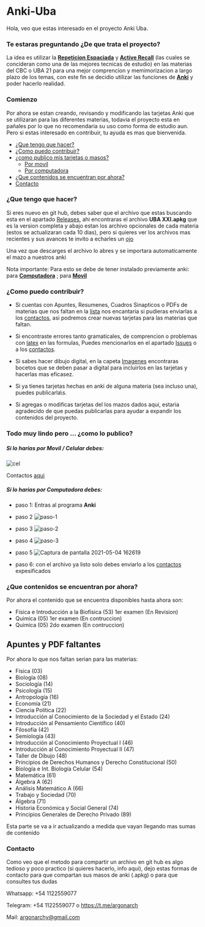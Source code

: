 # Anki-Uba
Hola, veo que estas interesado en el proyecto Anki Uba.

### Te estaras preguntando ¿De que trata el proyecto?

La idea es utilizar la [**Repeticion Espaciada**](https://www.youtube.com/watch?v=NwzgKymtH3Q) y [**Active Recall**](https://www.youtube.com/watch?v=UzaA1_NQG8M) (las cuales se concideran como una de las mejores tecnicas de estudio) en las materias del CBC o UBA 21 para una mejor comprencion y memimorizacion a largo plazo de los temas, con este fin se decidio utilizar las funciones de [**Anki**](https://www.youtube.com/watch?v=WYapUQ5aONI) y poder hacerlo realidad.

### Comienzo

Por ahora se estan creando, revisando y modificando las tarjetas Anki que se utilizaran para las diferentes materias, todavia el proyecto esta en pañales por lo que no recomendaria su uso como forma de estudio aun. Pero si estas interesado en contribuir, tu ayuda es mas que bienvenida.

<!--ts-->
  * [¿Que tengo que hacer?](#que-tengo-que-hacer)
  * [¿Como puedo contribuir?](#como-puedo-contribuir)
   * [¿como publico mis tarjetas o masos?](#todo-muy-lindo-pero--como-lo-publico)
     * [Por movil](#si-lo-harias-por-movil--celular-debes)
     * [Por computadora](#si-lo-harias-por-computadora-debes)
  * [¿Que contenidos se encuentran por ahora?](#que-contenidos-se-encuentran-por-ahora)
  * [Contacto](#contacto)
<!--te-->
### ¿Que tengo que hacer?

Si eres nuevo en git hub, debes saber que el archivo que estas buscando esta en el apartado [Releases](https://github.com/argonarch/Anki-Uba/releases), ahi encontraras el archivo **UBA XXI.apkg** que es la version completa y abajo estan los archivo opcionales de cada materia (estos se actualizaran cada 10 dias), pero si quieres ver los archivos mas recientes y sus avances te invito a echarles un [ojo](https://github.com/argonarch/Anki-Uba/tree/main/Uba-21)

Una vez que descarges el archivo lo abres y se importara automaticamente el mazo a nuestros anki

Nota importante: Para esto se debe de tener instalado previamente anki: para [**Computadora**](https://apps.ankiweb.net/) ; para [**Movil**](https://play.google.com/store/apps/details?id=com.ichi2.anki)

### ¿Como puedo contribuir?

- Si cuentas con Apuntes, Resumenes, Cuadros Sinapticos o PDFs de materias que nos faltan en la [lista](#apuntes-y-pdf-faltantes) nos encantaria si pudieras enviarlas a los [contactos](#contacto), asi podremos crear nuevas tarjetas para las materias que faltan.

- Si encontraste errores tanto gramaticales, de comprencion o problemas con [latex](https://www.youtube.com/watch?v=n_EqBkHS4Mo) en las formulas, Puedes mencionarlos en el apartado [Issues](https://github.com/argonarch/Anki-Uba/issues/new) o a los [contactos](#contacto).

- Si sabes hacer dibujo digital, en la capeta [Imagenes]() encontraras bocetos que se deben pasar a digital para incluirlos en las tarjetas y hacerlas mas eficasez.

- Si ya tienes tarjetas hechas en anki de alguna materia (sea incluso una),  puedes publicarla\s.

- Si agregas o modificas tarjetas del los mazos dados aqui, estaria agradecido de que puedas publicarlas para ayudar a expandir los contenidos del proyecto.

### Todo muy lindo pero ... ¿como lo publico?

##### Si lo harias por **Movil / Celular** debes:

![cel](https://user-images.githubusercontent.com/51279889/117090652-4e150280-ad2f-11eb-9c42-8f92f87f3c9e.jpg)

Contactos [aqui](#contacto)

##### Si lo harias por **Computadora** debes:

- paso 1: Entras al programa **Anki**
- paso 2
![paso-1](https://user-images.githubusercontent.com/51279889/116948332-7a5c5080-ac55-11eb-855f-86b2d2139bbb.jpg)
- paso 3
![paso-2](https://user-images.githubusercontent.com/51279889/116948331-7a5c5080-ac55-11eb-920c-62c591f6e638.jpg)
- paso 4
![paso-3](https://user-images.githubusercontent.com/51279889/116948328-792b2380-ac55-11eb-9857-09ed4baf8af8.jpg)

- paso 5
![Captura de pantalla 2021-05-04 162619](https://user-images.githubusercontent.com/51279889/117225771-7eb97280-ade9-11eb-8ead-9d4d814adb9b.jpg)


- paso 6: con el archivo ya listo solo debes enviarlo a los [contactos](#contacto) expesificados

### ¿Que contenidos se encuentran por ahora?

Por ahora el contenido que se encuentra disponibles hasta ahora son:

- Física e Introducción a la Biofísica (53)    1er examen (En Revision)
- Quimica (05) 1er examen (En contruccion)
- Quimica (05) 2do examen (En contruccion)

## Apuntes y PDF faltantes

Por ahora lo que nos faltan serian para las materias:

- Física (03)
- Biología (08)
- Sociología (14)
- Psicología (15)
- Antropología (16)
- Economía (21)
- Ciencia Política (22)
- Introducción al Conocimiento de la Sociedad y el Estado (24)
- Introducción al Pensamiento Científico (40)
- Filosofía (42)
- Semiología (43)
- Introducción al Conocimiento Proyectual I (46)
- Introducción al Conocimiento Proyectual II (47)
- Taller de Dibujo (48)
- Principios de Derechos Humanos y Derecho Constitucional (50)
- Biología e Int. Biología Celular (54)
- Matemática (61)
- Álgebra A (62)
- Análisis Matemático A (66)
- Trabajo y Sociedad (70)
- Álgebra (71)
- Historia Económica y Social General (74)
- Principios Generales de Derecho Privado (89)


Esta parte se va a ir actualizando a medida que vayan llegando mas sumas de contenido

### Contacto
Como veo que el metodo para compartir un archivo en git hub es algo tedioso y poco practico (si quieres hacerlo, info aqui), dejo estas formas de contacto para que compartan sus masos de anki (.apkg) o para que consultes tus dudas

Whatsapp: +54 1122559077

Telegram: +54 1122559077 o https://t.me/argonarch

Mail: argonarchy@gmail.com

